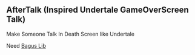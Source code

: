
## AfterTalk (Inspired Undertale GameOverScreen Talk)

Make Someone Talk In Death Screen like Undertale

Need [Bagus Lib](https://modrinth.com/mod/bagus-lib)
